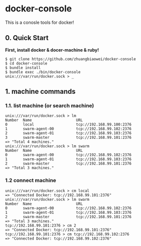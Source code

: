 # docker-console

This is a conosle tools for docker!

## 0. Quick Start

**First, install docker & docer-machine & ruby!**
```
$ git clone https://github.com/zhuangbiaowei/docker-console
$ cd docker-console
$ bundle install
$ bundle exec ./bin/docker-console
unix:///var/run/docker.sock > _
```

## 1. machine commands

### 1.1. list machine (or search machine)

```
unix:///var/run/docker.sock > lm
Number  Name                	URL
0       local               	tcp://192.168.99.100:2376
1       swarm-agent-00      	tcp://192.168.99.102:2376
2       swarm-agent-01      	tcp://192.168.99.103:2376
3       swarm-master        	tcp://192.168.99.101:2376
=> "Total 4 machines."
unix:///var/run/docker.sock > lm swarm
Number  Name                	URL
0       swarm-agent-00      	tcp://192.168.99.102:2376
1       swarm-agent-01      	tcp://192.168.99.103:2376
2       swarm-master        	tcp://192.168.99.101:2376
=> "Total 3 machines."
```

### 1.2 connect machine

```
unix:///var/run/docker.sock > cm local
=> "Connected Docker: tcp://192.168.99.101:2376"
unix:///var/run/docker.sock > lm swarm
Number  Name                	URL
0       swarm-agent-00      	tcp://192.168.99.102:2376
1       swarm-agent-01      	tcp://192.168.99.103:2376
2       swarm-master        	tcp://192.168.99.101:2376
=> "Total 3 machines."
tcp://192.168.99.101:2376 > cm 2
=> "Connected Docker: tcp://192.168.99.101:2376"
tcp://192.168.99.101:2376 > cm tcp://192.168.99.102:2376
=> "Connected Docker: tcp://192.168.99.102:2376"
```
